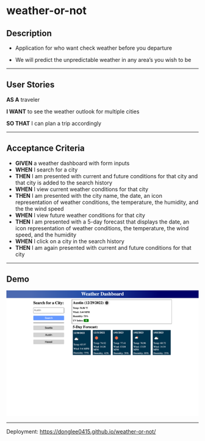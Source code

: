 # weather-or-not

## Description
 
* Application for who want check weather before you departure

* We will predict the  unpredictable weather in any area’s you wish to be

---

## User Stories

**AS A** traveler

**I WANT** to see the weather outlook for multiple cities

**SO THAT** I can plan a trip accordingly


---


## Acceptance Criteria

* **GIVEN** a weather dashboard with form inputs
* **WHEN** I search for a city
* **THEN** I am presented with current and future conditions for that city and that city is added to the search history
* **WHEN** I view current weather conditions for that city
* **THEN** I am presented with the city name, the date, an icon representation of weather conditions, the temperature, the humidity, and the the wind speed
* **WHEN** I view future weather conditions for that city
* **THEN** I am presented with a 5-day forecast that displays the date, an icon representation of weather conditions, the temperature, the wind speed, and the humidity
* **WHEN** I click on a city in the search history
* **THEN** I am again presented with current and future conditions for that city


---

## Demo

![Demo Image](./Asset/image/weather-or-not_index.html.png)

---

Deployment: https://donglee0415.github.io/weather-or-not/

 